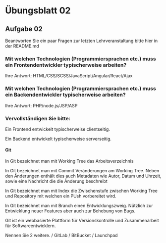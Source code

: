 ﻿# Übungsblatt 02

## Aufgabe 02

Beantworten Sie ein paar Fragen zur letzten Lehrveranstaltung bitte hier in der README.md

### Mit welchen Technologien (Programmiersprachen etc.) muss ein Frontendentwickler typischerweise arbeiten?

Ihre Antwort: HTML/CSS/SCSS/JavaScript/Angular/React/Ajax

### Mit welchen Technologien (Programmiersprachen etc.) muss ein Backendentwickler typischerweise arbeiten?

Ihre Antwort: PHP/node.js/JSP/ASP

### Vervollständigen Sie bitte:

Ein Frontend entwickelt typischerweise clientseitig.

Ein Backend entwickelt typischerweise serverseitig.

#### Git

In Git bezeichnet man mit Working Tree das Arbeitsverzeichnis

In Git bezeichnet man mit Commit Veränderungen am Working Tree. Neben den Änderungen enthält dies auch Metadaten wie Autor, Datum und Uhrzeit, sowie eine Nachricht die die Änderung beschreibt

In Git bezeichnet man mit Index die Zwischenstufe zwischen Working Tree und Repository mit welchen ein PUsh vorbereitet wird.

In Git bezeichnet man mit Branch einen Entwicklungszweig. Nützlich zur Entwicklung neuer Features aber auch zur Behebung von Bugs.

Git ist ein webbasierte Plattform für Versionskontrolle und Zusammenarbeit für Softwareentwicklern. 

Nennen Sie 2 weitere. / GitLab / BitBucket / Launchpad

